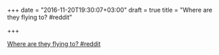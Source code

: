 +++
date = "2016-11-20T19:30:07+03:00"
draft = true
title = "Where are they flying to?  #reddit"

+++

<p><a href="https://t.co/VKhCz2CsaP">Where are they flying to?  #reddit</a></p>

